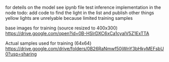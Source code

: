 for deteils on the model see ipynb file
test inference implementation in the node todo: add code to find the light in the list and publish
other things
yellow lights are unrelyable because limited training samples

base images for training (source resized to 400x300)
https://drive.google.com/open?id=0B-HSlrDXC6xCa1cyalV5Z1ExTTA

Actual samples used for training (64x64)
https://drive.google.com/drive/folders/0B26RaNmwf50jWnY3bHkyMEFsbU0?usp=sharing

